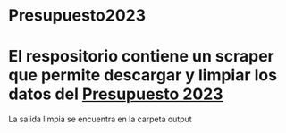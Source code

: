 # Presupuesto2023
# El respositorio contiene un scraper que permite descargar y limpiar los datos del [Presupuesto 2023](https://www.dipres.gob.cl/597/w3-multipropertyvalues-15199-35324.html)
La salida limpia se encuentra en la carpeta output
